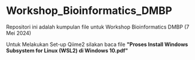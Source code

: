 # Workshop_Bioinformatics_DMBP
Repositori ini adalah kumpulan file untuk Workshop Bioinformatics DMBP (7 Mei 2024)

Untuk Melakukan Set-up Qiime2 silakan baca file **"Proses Install Windows Subsystem for Linux (WSL2) di Windows 10.pdf"**
